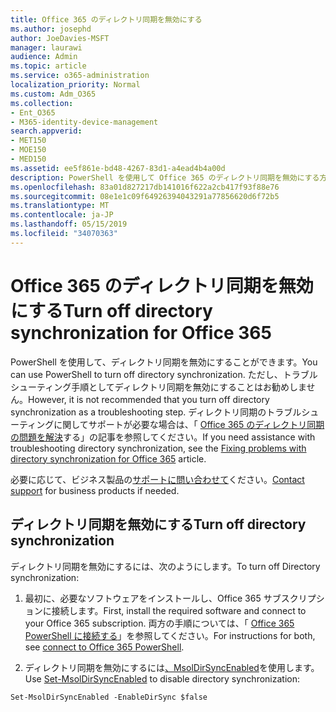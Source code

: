 ```yaml
---
title: Office 365 のディレクトリ同期を無効にする
ms.author: josephd
author: JoeDavies-MSFT
manager: laurawi
audience: Admin
ms.topic: article
ms.service: o365-administration
localization_priority: Normal
ms.custom: Adm_O365
ms.collection:
- Ent_O365
- M365-identity-device-management
search.appverid:
- MET150
- MOE150
- MED150
ms.assetid: ee5f861e-bd48-4267-83d1-a4ead4b4a00d
description: PowerShell を使用して Office 365 のディレクトリ同期を無効にする方法について説明します。
ms.openlocfilehash: 83a01d827217db141016f622a2cb417f93f88e76
ms.sourcegitcommit: 08e1e1c09f64926394043291a77856620d6f72b5
ms.translationtype: MT
ms.contentlocale: ja-JP
ms.lasthandoff: 05/15/2019
ms.locfileid: "34070363"
---
```

# <a name="turn-off-directory-synchronization-for-office-365"></a><span data-ttu-id="8b242-103">Office 365 のディレクトリ同期を無効にする</span><span class="sxs-lookup"><span data-stu-id="8b242-103">Turn off directory synchronization for Office 365</span></span>
<span data-ttu-id="8b242-104">PowerShell を使用して、ディレクトリ同期を無効にすることができます。</span><span class="sxs-lookup"><span data-stu-id="8b242-104">You can use PowerShell to turn off directory synchronization.</span></span> <span data-ttu-id="8b242-105">ただし、トラブルシューティング手順としてディレクトリ同期を無効にすることはお勧めしません。</span><span class="sxs-lookup"><span data-stu-id="8b242-105">However, it is not recommended that you turn off directory synchronization as a troubleshooting step.</span></span> <span data-ttu-id="8b242-106">ディレクトリ同期のトラブルシューティングに関してサポートが必要な場合は、「 [Office 365 のディレクトリ同期の問題を解決](fix-problems-with-directory-synchronization.md)する」の記事を参照してください。</span><span class="sxs-lookup"><span data-stu-id="8b242-106">If you need assistance with troubleshooting directory synchronization, see the [Fixing problems with directory synchronization for Office 365](fix-problems-with-directory-synchronization.md) article.</span></span> 
  
<span data-ttu-id="8b242-107">必要に応じて、ビジネス製品の[サポートに問い合わせて](https://support.office.com/article/32a17ca7-6fa0-4870-8a8d-e25ba4ccfd4b)ください。</span><span class="sxs-lookup"><span data-stu-id="8b242-107">[Contact support](https://support.office.com/article/32a17ca7-6fa0-4870-8a8d-e25ba4ccfd4b) for business products if needed.</span></span>
  
## <a name="turn-off-directory-synchronization"></a><span data-ttu-id="8b242-108">ディレクトリ同期を無効にする</span><span class="sxs-lookup"><span data-stu-id="8b242-108">Turn off directory synchronization</span></span>  
<span data-ttu-id="8b242-109">ディレクトリ同期を無効にするには、次のようにします。</span><span class="sxs-lookup"><span data-stu-id="8b242-109">To turn off Directory synchronization:</span></span>
  
1. <span data-ttu-id="8b242-110">最初に、必要なソフトウェアをインストールし、Office 365 サブスクリプションに接続します。</span><span class="sxs-lookup"><span data-stu-id="8b242-110">First, install the required software and connect to your Office 365 subscription.</span></span> <span data-ttu-id="8b242-111">両方の手順については、「 [Office 365 PowerShell に接続する](https://go.microsoft.com/fwlink/p/?LinkId=821938)」を参照してください。</span><span class="sxs-lookup"><span data-stu-id="8b242-111">For instructions for both, see [connect to Office 365 PowerShell](https://go.microsoft.com/fwlink/p/?LinkId=821938).</span></span>
    
2. <span data-ttu-id="8b242-112">ディレクトリ同期を無効にするには[、MsolDirSyncEnabled](https://go.microsoft.com/fwlink/p/?LinkId=821939)を使用します。</span><span class="sxs-lookup"><span data-stu-id="8b242-112">Use [Set-MsolDirSyncEnabled](https://go.microsoft.com/fwlink/p/?LinkId=821939) to disable directory synchronization:</span></span> 
    
  ```
  Set-MsolDirSyncEnabled -EnableDirSync $false
  ```